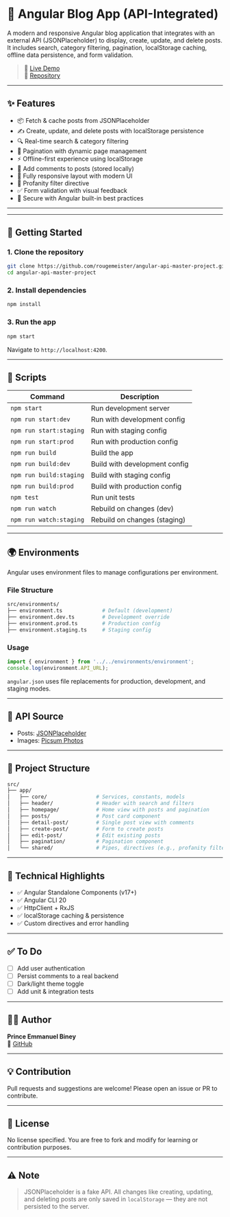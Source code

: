 # 📰 Angular Blog App (API-Integrated)

A modern and responsive Angular blog application that integrates with an external API (JSONPlaceholder) to display, create, update, and delete posts. It includes search, category filtering, pagination, localStorage caching, offline data persistence, and form validation.

> 🔗 [Live Demo](https://celadon-palmier-d5bede.netlify.app)  
> 📁 [Repository](https://github.com/rougemeister/angular-api-master-project)

---

## ✨ Features

- 📦 Fetch & cache posts from JSONPlaceholder
- ✍️ Create, update, and delete posts with localStorage persistence
- 🔍 Real-time search & category filtering
- 🧾 Pagination with dynamic page management
- ⚡ Offline-first experience using localStorage
- 💬 Add comments to posts (stored locally)
- 📱 Fully responsive layout with modern UI
- 🚫 Profanity filter directive
- ✅ Form validation with visual feedback
- 🔐 Secure with Angular built-in best practices

---



---

## 🚀 Getting Started

### 1. Clone the repository

```bash
git clone https://github.com/rougemeister/angular-api-master-project.git
cd angular-api-master-project
```

### 2. Install dependencies

```bash
npm install
```

### 3. Run the app

```bash
npm start
```

Navigate to `http://localhost:4200`.

---

## 🧾 Scripts

| Command             | Description                          |
|---------------------|--------------------------------------|
| `npm start`         | Run development server               |
| `npm run start:dev` | Run with development config          |
| `npm run start:staging` | Run with staging config         |
| `npm run start:prod`| Run with production config           |
| `npm run build`     | Build the app                        |
| `npm run build:dev` | Build with development config        |
| `npm run build:staging` | Build with staging config       |
| `npm run build:prod`| Build with production config         |
| `npm test`          | Run unit tests                       |
| `npm run watch`     | Rebuild on changes (dev)             |
| `npm run watch:staging` | Rebuild on changes (staging)     |

---

## 🌍 Environments

Angular uses environment files to manage configurations per environment.

### File Structure

```bash
src/environments/
├── environment.ts             # Default (development)
├── environment.dev.ts         # Development override
├── environment.prod.ts        # Production config
├── environment.staging.ts     # Staging config
```

### Usage

```ts
import { environment } from '../../environments/environment';
console.log(environment.API_URL);
```

`angular.json` uses file replacements for production, development, and staging modes.

---

## 📡 API Source

- Posts: [JSONPlaceholder](https://jsonplaceholder.typicode.com/)
- Images: [Picsum Photos](https://picsum.photos)

---

## 🧩 Project Structure

```bash
src/
├── app/
│   ├── core/                # Services, constants, models
│   ├── header/              # Header with search and filters
│   ├── homepage/            # Home view with posts and pagination
│   ├── posts/               # Post card component
│   ├── detail-post/         # Single post view with comments
│   ├── create-post/         # Form to create posts
│   ├── edit-post/           # Edit existing posts
│   ├── pagination/          # Pagination component
│   └── shared/              # Pipes, directives (e.g., profanity filter)
```

---

## 🧠 Technical Highlights

- ✅ Angular Standalone Components (v17+)
- ✅ Angular CLI 20
- ✅ HttpClient + RxJS
- ✅ localStorage caching & persistence
- ✅ Custom directives and error handling

---

## ✅ To Do

- [ ] Add user authentication
- [ ] Persist comments to a real backend
- [ ] Dark/light theme toggle
- [ ] Add unit & integration tests

---

## 🧑‍💻 Author

**Prince Emmanuel Biney**  
📎 [GitHub](https://github.com/rougemeister)

---

## 💡 Contribution

Pull requests and suggestions are welcome! Please open an issue or PR to contribute.

---

## 📄 License

No license specified. You are free to fork and modify for learning or contribution purposes.

---

## ⚠️ Note

> JSONPlaceholder is a fake API. All changes like creating, updating, and deleting posts are only saved in `localStorage` — they are not persisted to the server.